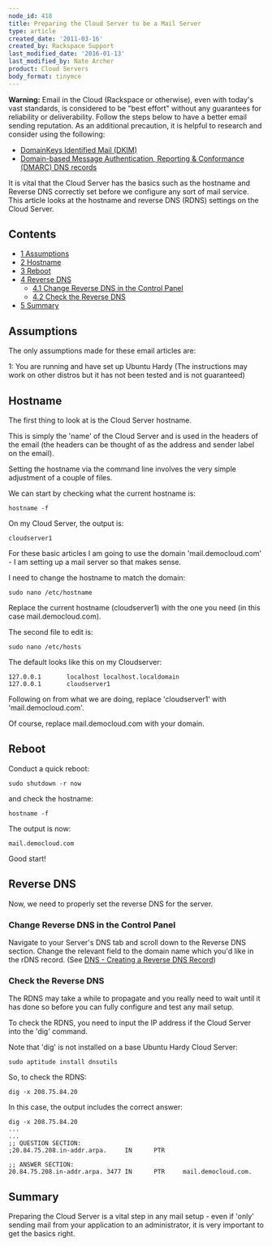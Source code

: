 ```yaml
---
node_id: 418
title: Preparing the Cloud Server to be a Mail Server
type: article
created_date: '2011-03-16'
created_by: Rackspace Support
last_modified_date: '2016-01-13'
last_modified_by: Nate Archer
product: Cloud Servers
body_format: tinymce
---
```


**Warning:** Email in the Cloud (Rackspace or otherwise), even with
today's vast standards, is considered to be "best effort" without any
guarantees for reliability or deliverability. Follow the steps below to
have a better email sending reputation. As an additional precaution, it
is helpful to research and consider using the following:

-   [DomainKeys Identified
    Mail (DKIM)](/how-to/rackspace-cloud-dns-additional-resources)
-   [Domain-based Message Authentication, Reporting &
    Conformance (DMARC) DNS records](http://www.dmarc.org/index.html)

It is vital that the Cloud Server has the basics such as the hostname
and Reverse DNS correctly set before we configure any sort of mail
service. This article looks at the hostname and reverse DNS (RDNS)
settings on the Cloud Server.

Contents
--------

-   [<span class="tocnumber">1</span> <span
    class="toctext">Assumptions</span>](#Assumptions)
-   [<span class="tocnumber">2</span> <span
    class="toctext">Hostname</span>](#Hostname)
-   [<span class="tocnumber">3</span> <span
    class="toctext">Reboot</span>](#Reboot)
-   [<span class="tocnumber">4</span> <span class="toctext">Reverse
    DNS</span>](#Reverse_DNS)
    -   [<span class="tocnumber">4.1</span> <span class="toctext">Change
        Reverse DNS in the Control
        Panel</span>](#Change_Reverse_DNS_in_the_Control_Panel)
    -   [<span class="tocnumber">4.2</span> <span class="toctext">Check
        the Reverse DNS</span>](#Check_the_Reverse_DNS)
-   [<span class="tocnumber">5</span> <span
    class="toctext">Summary</span>](#Summary)

<a href="" id="Assumptions"></a>

<span class="mw-headline">Assumptions </span>
---------------------------------------------

The only assumptions made for these email articles are:

1: You are running and have set up Ubuntu Hardy (The instructions may
work on other distros but it has not been tested and is not guaranteed)

<a href="" id="Hostname"></a>

<span class="mw-headline">Hostname </span>
------------------------------------------

The first thing to look at is the Cloud Server hostname.

This is simply the 'name' of the Cloud Server and is used in the headers
of the email (the headers can be thought of as the address and sender
label on the email).

Setting the hostname via the command line involves the very simple
adjustment of a couple of files.

We can start by checking what the current hostname is:

    hostname -f

On my Cloud Server, the output is:

    cloudserver1

For these basic articles I am going to use the domain
'mail.democloud.com' - I am setting up a mail server so that makes
sense.

I need to change the hostname to match the domain:

    sudo nano /etc/hostname

Replace the current hostname (cloudserver1) with the one you need (in
this case mail.democloud.com).

The second file to edit is:

    sudo nano /etc/hosts

The default looks like this on my Cloudserver:

    127.0.0.1       localhost localhost.localdomain
    127.0.0.1       cloudserver1

Following on from what we are doing, replace 'cloudserver1' with
'mail.democloud.com'.

Of course, replace mail.democloud.com with your domain.

<a href="" id="Reboot"></a>

<span class="mw-headline">Reboot </span>
----------------------------------------

Conduct a quick reboot:

    sudo shutdown -r now

and check the hostname:

    hostname -f

The output is now:

    mail.democloud.com

Good start!

<a href="" id="Reverse_DNS"></a>

<span class="mw-headline">Reverse DNS </span>
---------------------------------------------

Now, we need to properly set the reverse DNS for the server.

<a href="" id="Change_Reverse_DNS_in_the_Control_Panel"></a>

### <span class="mw-headline">Change Reverse DNS in the Control Panel </span>

Navigate to your Server's DNS tab and scroll down to the Reverse DNS
section. Change the relevant field to the domain name which you'd like
in the rDNS record. (See [DNS - Creating a Reverse DNS
Record](/how-to/create-a-reverse-dns-record-0 "DNS - Creating a Reverse DNS Record"))

<a href="" id="Check_the_Reverse_DNS"></a>

### <span class="mw-headline">Check the Reverse DNS </span>

The RDNS may take a while to propagate and you really need to wait until
it has done so before you can fully configure and test any mail setup.

To check the RDNS, you need to input the IP address if the Cloud Server
into the 'dig' command.

Note that 'dig' is not installed on a base Ubuntu Hardy Cloud Server:

    sudo aptitude install dnsutils

So, to check the RDNS:

    dig -x 208.75.84.20

In this case, the output includes the correct answer:

    dig -x 208.75.84.20
    ...
    ...
    ;; QUESTION SECTION:
    ;20.84.75.208.in-addr.arpa.     IN      PTR

    ;; ANSWER SECTION:
    20.84.75.208.in-addr.arpa. 3477 IN      PTR     mail.democloud.com.

<a href="" id="Summary"></a>

<span class="mw-headline">Summary </span>
-----------------------------------------

Preparing the Cloud Server is a vital step in any mail setup - even if
'only' sending mail from your application to an administrator, it is
very important to get the basics right.

